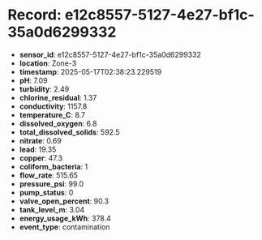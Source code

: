 # Record: e12c8557-5127-4e27-bf1c-35a0d6299332

- **sensor_id**: e12c8557-5127-4e27-bf1c-35a0d6299332
- **location**: Zone-3
- **timestamp**: 2025-05-17T02:38:23.229519
- **pH**: 7.09
- **turbidity**: 2.49
- **chlorine_residual**: 1.37
- **conductivity**: 1157.8
- **temperature_C**: 8.7
- **dissolved_oxygen**: 6.8
- **total_dissolved_solids**: 592.5
- **nitrate**: 0.69
- **lead**: 19.35
- **copper**: 47.3
- **coliform_bacteria**: 1
- **flow_rate**: 515.65
- **pressure_psi**: 99.0
- **pump_status**: 0
- **valve_open_percent**: 90.3
- **tank_level_m**: 3.04
- **energy_usage_kWh**: 378.4
- **event_type**: contamination